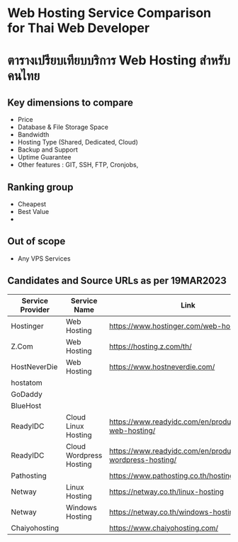 # Web Hosting Service Comparison for Thai Web Developer
# ตารางเปรียบเทียบบริการ Web Hosting สำหรับคนไทย

## Key dimensions to compare
- Price
- Database & File Storage Space
- Bandwidth
- Hosting Type (Shared, Dedicated, Cloud)
- Backup and Support
- Uptime Guarantee
- Other features : GIT, SSH, FTP, Cronjobs, 

## Ranking group
- Cheapest
- Best Value
- 

## Out of scope
- Any VPS Services

## Candidates and Source URLs as per 19MAR2023
| Service Provider  | Service Name                | Link                                                                            |
| ---               | ---                         | ---                                                                             |
| Hostinger         | Web Hosting                 | https://www.hostinger.com/web-hosting                                           |
| Z.Com             | Web Hosting                 | https://hosting.z.com/th/                                                       |
| HostNeverDie      | Web Hosting                 | https://www.hostneverdie.com/                                                   |
| hostatom          |                             |                                                                                 |
| GoDaddy           |                             |                                                                                 |
| BlueHost          |                             |                                                                                 |
| ReadyIDC          | Cloud Linux Hosting         | https://www.readyidc.com/en/products/cloud-web-hosting/                         |
| ReadyIDC          | Cloud Wordpress Hosting     | https://www.readyidc.com/en/products/cloud-wordpress-hosting/                   |
| Pathosting        |                             | https://www.pathosting.co.th/hosting/package                                    |
| Netway            | Linux Hosting               | https://netway.co.th/linux-hosting                                              |
| Netway            | Windows Hosting             | https://netway.co.th/windows-hosting                                            |
| Chaiyohosting     |                             | https://www.chaiyohosting.com/                                                  |
